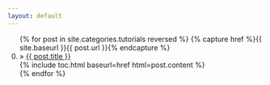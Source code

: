 ```yaml
---
layout: default
---
```


<ol class="posts" start="0">
  {% for post in site.categories.tutorials reversed %}
    {% capture href %}{{ site.baseurl }}{{ post.url }}{% endcapture %}
      <li class="lessons_list"> » <a href="{{ href }}">{{ post.title }}</a></li>
    <div>
    {% include toc.html baseurl=href html=post.content %}
    </div>
  {% endfor %}
</ol>
